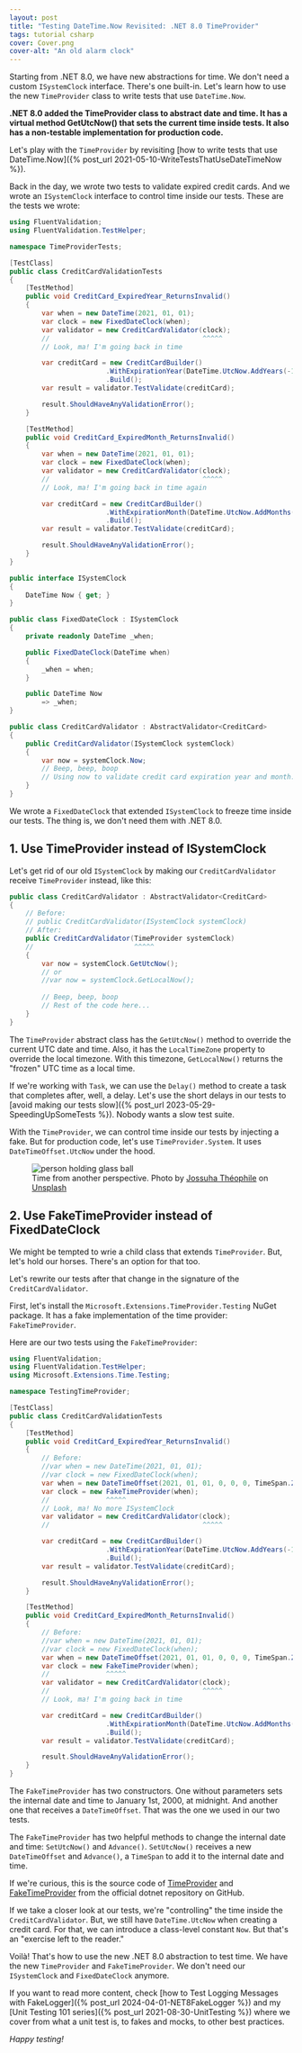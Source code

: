 ```yaml
---
layout: post
title: "Testing DateTime.Now Revisited: .NET 8.0 TimeProvider"
tags: tutorial csharp
cover: Cover.png
cover-alt: "An old alarm clock" 
---
```


Starting from .NET 8.0, we have new abstractions for time. We don't need a custom `ISystemClock` interface. There's one built-in. Let's learn how to use the new `TimeProvider` class to write tests that use `DateTime.Now`.

**.NET 8.0 added the TimeProvider class to abstract date and time. It has a virtual method GetUtcNow() that sets the current time inside tests. It also has a non-testable implementation for production code.**

Let's play with the `TimeProvider` by revisiting [how to write tests that use DateTime.Now]({% post_url 2021-05-10-WriteTestsThatUseDateTimeNow %}).

Back in the day, we wrote two tests to validate expired credit cards. And we wrote an `ISystemClock` interface to control time inside our tests. These are the tests we wrote:

```csharp
using FluentValidation;
using FluentValidation.TestHelper;

namespace TimeProviderTests;

[TestClass]
public class CreditCardValidationTests
{
    [TestMethod]
    public void CreditCard_ExpiredYear_ReturnsInvalid()
    {
        var when = new DateTime(2021, 01, 01);
        var clock = new FixedDateClock(when);
        var validator = new CreditCardValidator(clock);
        //                                      ^^^^^
        // Look, ma! I'm going back in time

        var creditCard = new CreditCardBuilder()
                        .WithExpirationYear(DateTime.UtcNow.AddYears(-1).Year)
                        .Build();
        var result = validator.TestValidate(creditCard);

        result.ShouldHaveAnyValidationError();
    }

    [TestMethod]
    public void CreditCard_ExpiredMonth_ReturnsInvalid()
    {
        var when = new DateTime(2021, 01, 01);
        var clock = new FixedDateClock(when);
        var validator = new CreditCardValidator(clock);
        //                                      ^^^^^
        // Look, ma! I'm going back in time again

        var creditCard = new CreditCardBuilder()
                        .WithExpirationMonth(DateTime.UtcNow.AddMonths(-1).Month)
                        .Build();
        var result = validator.TestValidate(creditCard);

        result.ShouldHaveAnyValidationError();
    }
}

public interface ISystemClock
{
    DateTime Now { get; }
}

public class FixedDateClock : ISystemClock
{
    private readonly DateTime _when;

    public FixedDateClock(DateTime when)
    {
        _when = when;
    }

    public DateTime Now
        => _when;
}

public class CreditCardValidator : AbstractValidator<CreditCard>
{
    public CreditCardValidator(ISystemClock systemClock)
    {
        var now = systemClock.Now;
        // Beep, beep, boop
        // Using now to validate credit card expiration year and month...
    }
}
```

We wrote a `FixedDateClock` that extended `ISystemClock` to freeze time inside our tests. The thing is, we don't need them with .NET 8.0.

## 1. Use TimeProvider instead of ISystemClock

Let's get rid of our old `ISystemClock` by making our `CreditCardValidator` receive `TimeProvider` instead, like this:

```csharp
public class CreditCardValidator : AbstractValidator<CreditCard>
{
    // Before:
    // public CreditCardValidator(ISystemClock systemClock)
    // After:
    public CreditCardValidator(TimeProvider systemClock)
    //                         ^^^^^
    {
        var now = systemClock.GetUtcNow();
        // or
        //var now = systemClock.GetLocalNow();
        
        // Beep, beep, boop
        // Rest of the code here...
    }
}
```

The `TimeProvider` abstract class has the `GetUtcNow()` method to override the current UTC date and time. Also, it has the `LocalTimeZone` property to override the local timezone. With this timezone, `GetLocalNow()` returns the "frozen" UTC time as a local time.

If we're working with `Task`, we can use the `Delay()` method to create a task that completes after, well, a delay. Let's use the short delays in our tests to [avoid making our tests slow]({% post_url 2023-05-29-SpeedingUpSomeTests %}). Nobody wants a slow test suite.

With the `TimeProvider`, we can control time inside our tests by injecting a fake. But for production code, let's use `TimeProvider.System`. It uses `DateTimeOffset.UtcNow` under the hood.

<figure>
<img src="https://images.unsplash.com/photo-1557767536-34e0d6e7086c?crop=entropy&cs=tinysrgb&fit=crop&fm=jpg&h=400&ixid=MnwxfDB8MXxyYW5kb218MHx8fHx8fHx8MTcxNTg4MTM4Nw&ixlib=rb-4.0.3&q=80&w=600" alt="person holding glass ball">

<figcaption>Time from another perspective. Photo by <a href="https://unsplash.com/@nunchakouy?utm_content=creditCopyText&utm_medium=referral&utm_source=unsplash">Jossuha Théophile</a> on <a href="https://unsplash.com/photos/grayscale-photography-of-person-holding-glass-ball-JHjKNOPC3lc?utm_content=creditCopyText&utm_medium=referral&utm_source=unsplash">Unsplash</a></figcaption>
</figure>

## 2. Use FakeTimeProvider instead of FixedDateClock

We might be tempted to wrie a child class that extends `TimeProvider`. But, let's hold our horses. There's an option for that too.

Let's rewrite our tests after that change in the signature of the `CreditCardValidator`.

First, let's install the `Microsoft.Extensions.TimeProvider.Testing` NuGet package. It has a fake implementation of the time provider: `FakeTimeProvider`.

Here are our two tests using the `FakeTimeProvider`:

```csharp
using FluentValidation;
using FluentValidation.TestHelper;
using Microsoft.Extensions.Time.Testing;

namespace TestingTimeProvider;

[TestClass]
public class CreditCardValidationTests
{
    [TestMethod]
    public void CreditCard_ExpiredYear_ReturnsInvalid()
    {
        // Before:
        //var when = new DateTime(2021, 01, 01);
        //var clock = new FixedDateClock(when);
        var when = new DateTimeOffset(2021, 01, 01, 0, 0, 0, TimeSpan.Zero);
        var clock = new FakeTimeProvider(when);
        //              ^^^^^
        // Look, ma! No more ISystemClock
        var validator = new CreditCardValidator(clock);
        //                                      ^^^^^

        var creditCard = new CreditCardBuilder()
                        .WithExpirationYear(DateTime.UtcNow.AddYears(-1).Year)
                        .Build();
        var result = validator.TestValidate(creditCard);

        result.ShouldHaveAnyValidationError();
    }

    [TestMethod]
    public void CreditCard_ExpiredMonth_ReturnsInvalid()
    {
        // Before:
        //var when = new DateTime(2021, 01, 01);
        //var clock = new FixedDateClock(when);
        var when = new DateTimeOffset(2021, 01, 01, 0, 0, 0, TimeSpan.Zero);
        var clock = new FakeTimeProvider(when);
        //              ^^^^^
        var validator = new CreditCardValidator(clock);
        //                                      ^^^^^
        // Look, ma! I'm going back in time

        var creditCard = new CreditCardBuilder()
                        .WithExpirationMonth(DateTime.UtcNow.AddMonths(-1).Month)
                        .Build();
        var result = validator.TestValidate(creditCard);

        result.ShouldHaveAnyValidationError();
    }
}
```

The `FakeTimeProvider` has two constructors. One without parameters sets the internal date and time to January 1st, 2000, at midnight. And another one that receives a `DateTimeOffset`. That was the one we used in our two tests.

The `FakeTimeProvider` has two helpful methods to change the internal date and time: `SetUtcNow()` and `Advance()`. `SetUtcNow()` receives a new `DateTimeOffset` and `Advance()`, a `TimeSpan` to add it to the internal date and time.

If we're curious, this is the source code of [TimeProvider](https://github.com/dotnet/runtime/blob/5535e31a712343a63f5d7d796cd874e563e5ac14/src/libraries/Common/src/System/TimeProvider.cs) and [FakeTimeProvider](https://github.com/dotnet/extensions/blob/e5e1c7c88f3232bb3a096990da52fe7bf8a76996/src/Libraries/Microsoft.Extensions.TimeProvider.Testing/FakeTimeProvider.cs#L121C9-L129C6) from the official dotnet repository on GitHub.

If we take a closer look at our tests, we're "controlling" the time inside the `CreditCardValidator`. But, we still have `DateTime.UtcNow` when creating a credit card. For that, we can introduce a class-level constant `Now`. But that's an "exercise left to the reader."

Voilà! That's how to use the new .NET 8.0 abstraction to test time. We have the new `TimeProvider` and `FakeTimeProvider`. We don't need our `ISystemClock` and `FixedDateClock` anymore.

If you want to read more content, check [how to Test Logging Messages with FakeLogger]({% post_url 2024-04-01-NET8FakeLogger %}) and my [Unit Testing 101 series]({% post_url 2021-08-30-UnitTesting %}) where we cover from what a unit test is, to fakes and mocks, to other best practices.

_Happy testing!_